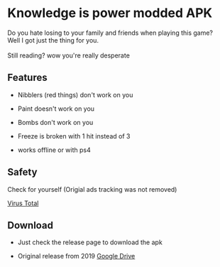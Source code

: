 # Knowledge is power modded APK

Do you hate losing to your family and friends when playing this game? 
<br> Well I got just the thing for you.
<br> <br> Still reading? wow you're really desperate


## Features 

- Nibblers (red things) don't work on  you

- Paint doesn't work on  you

- Bombs don't work on you

- Freeze is broken with 1 hit instead of 3

- works offline or with ps4 

## Safety

Check for yourself (Origial ads tracking was not removed) 

<a href="https://www.virustotal.com/gui/file/da3532f584aae774a142fded6fd116566bac026bfd92f124c0b3007752022a0c/detection"> Virus Total </a>

## Download 

 - Just check the release page to download the apk


- Original release from 2019
   <a href="https://drive.google.com/open?id=1VlxxJZjv89MUNQitroIwgNzwvxkpnxgi"> Google Drive </a>


